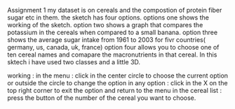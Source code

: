 Assignment 1
my dataset is on cereals and the compostion of protein fiber sugar etc in them.
the sketch has four options.
options one shows the working of the sketch.
option two shows a graph that compares the potassium in the cereals when compared to a small banana.
option three shows the average sugar intake from 1961 to 2003 for fivr countries( germany, us, canada, uk, france)
option four allows you to choose one of ten cereal names and comapare the macronutrients in that cereal.
In this sktech i have used two classes and a little 3D.

working :
in the menu : click in the center circle to choose the current option or outside the circle to change the option
in any option : click in the X on the top right corner to exit the option and return to the menu
in the cereal list : press the button of the number of the cereal you want to choose.

